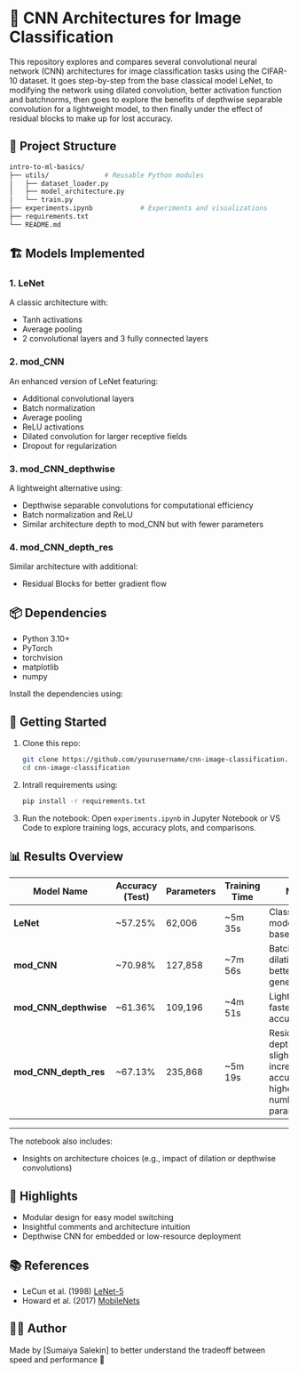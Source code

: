 # 🧠 CNN Architectures for Image Classification

This repository explores and compares several convolutional neural network (CNN) architectures for image classification tasks using the CIFAR-10 dataset. It goes step-by-step from the base classical model LeNet, to modifying the network using dilated convolution, better activation function and batchnorms, then goes to explore the benefits of depthwise separable convolution for a lightweight model, to then finally under the effect of residual blocks to make up for lost accuracy.

## 📁 Project Structure

```bash
intro-to-ml-basics/
├── utils/              # Reusable Python modules
│   ├── dataset_loader.py
│   ├── model_architecture.py
│   └── train.py
├── experiments.ipynb            # Experiments and visualizations
├── requirements.txt
└── README.md
```

## 🏗️ Models Implemented

### 1. **LeNet**

A classic architecture with:

* Tanh activations
* Average pooling
* 2 convolutional layers and 3 fully connected layers

### 2. **mod\_CNN**

An enhanced version of LeNet featuring:

* Additional convolutional layers
* Batch normalization
* Average pooling
* ReLU activations
* Dilated convolution for larger receptive fields
* Dropout for regularization

### 3. **mod\_CNN\_depthwise**

A lightweight alternative using:

* Depthwise separable convolutions for computational efficiency
* Batch normalization and ReLU
* Similar architecture depth to mod\_CNN but with fewer parameters

### 4. **mod\_CNN\_depth\_res**

Similar architecture with additional:

* Residual Blocks for better gradient flow

## 📦 Dependencies

* Python 3.10+
* PyTorch
* torchvision
* matplotlib
* numpy

Install the dependencies using:


## 🚀 Getting Started

1. Clone this repo:

   ```bash
   git clone https://github.com/yourusername/cnn-image-classification.git
   cd cnn-image-classification
   ```

2. Intrall requirements using:
    ```bash
    pip install -r requirements.txt
    ```
    
3. Run the notebook:
   Open `experiments.ipynb` in Jupyter Notebook or VS Code to explore training logs, accuracy plots, and comparisons.

## 📊 Results Overview

| Model Name               | Accuracy (Test) | Parameters | Training Time | Notes                                      |
| ------------------------ | --------------- | ---------- | ------------- | ------------------------------------------ |
| **LeNet**                | \~57.25%       | 62,006      | \~5m 35s      | Classical model, good baseline             |
| **mod\_CNN**             | \~70.98%        | 127,858    | \~7m 56s      | BatchNorm, dilation, better generalization |
| **mod\_CNN\_depthwise**  | \~61.36%        | 109,196      | \~4m 51s      | Lightweight, faster, lower accuracy          |
| **mod\_CNN\_depth\_res** | \~67.13%        | 235,868     | \~5m 19s      | Residual + depthwise, slight increase in accuracy, highest number of parametes       |

---

The notebook also includes:

* Insights on architecture choices (e.g., impact of dilation or depthwise convolutions)

## 📌 Highlights

* Modular design for easy model switching
* Insightful comments and architecture intuition
* Depthwise CNN for embedded or low-resource deployment

## 📚 References

* LeCun et al. (1998) [LeNet-5](http://yann.lecun.com/exdb/lenet/)
* Howard et al. (2017) [MobileNets](https://arxiv.org/abs/1704.04861)

## 🧑‍💻 Author

Made by \[Sumaiya Salekin]
to better understand the tradeoff between speed and performance 🌱
